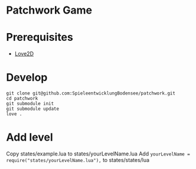 # Patchwork Game

# Prerequisites

- [Love2D](https://love2d.org/)

# Develop
```
git clone git@github.com:SpieleentwicklungBodensee/patchwork.git
cd patchwork
git submodule init
git submodule update
love .
```

# Add level
Copy states/example.lua to states/yourLevelName.lua
Add `yourLevelName = require("states/yourLevelName.lua"),` to states/states/lua
